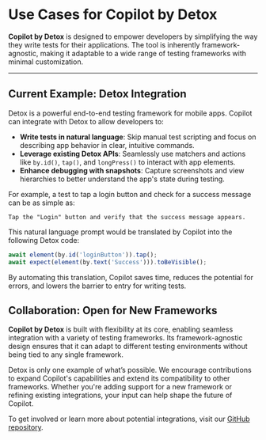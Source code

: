 # Use Cases for Copilot by Detox

**Copilot by Detox** is designed to empower developers by simplifying the way they write tests for their applications. The tool is inherently framework-agnostic, making it adaptable to a wide range of testing frameworks with minimal customization.

---

## Current Example: Detox Integration

Detox is a powerful end-to-end testing framework for mobile apps. Copilot can integrate with Detox to allow developers to:

- **Write tests in natural language**: Skip manual test scripting and focus on describing app behavior in clear, intuitive commands.
- **Leverage existing Detox APIs**: Seamlessly use matchers and actions like `by.id()`, `tap()`, and `longPress()` to interact with app elements.
- **Enhance debugging with snapshots**: Capture screenshots and view hierarchies to better understand the app's state during testing.

For example, a test to tap a login button and check for a success message can be as simple as:

```plain
Tap the "Login" button and verify that the success message appears.
```
This natural language prompt would be translated by Copilot into the following Detox code:
```js
await element(by.id('loginButton')).tap();
await expect(element(by.text('Success'))).toBeVisible();
```
By automating this translation, Copilot saves time, reduces the potential for errors, and lowers the barrier to entry for writing tests.

## Collaboration: Open for New Frameworks

**Copilot by Detox** is built with flexibility at its core, enabling seamless integration with a variety of testing frameworks. Its framework-agnostic design ensures that it can adapt to different testing environments without being tied to any single framework.

Detox is only one example of what’s possible. We encourage contributions to expand Copilot's capabilities and extend its compatibility to other frameworks. Whether you're adding support for a new framework or refining existing integrations, your input can help shape the future of Copilot.

To get involved or learn more about potential integrations, visit our [GitHub repository](https://github.com/wix-incubator/detox-copilot/issues).
